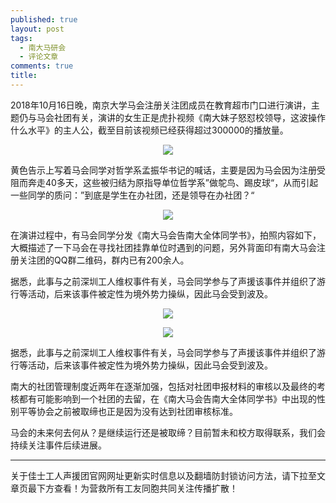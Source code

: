 ```yaml
---
published: true
layout: post
tags:
  - 南大马研会
  - 评论文章
comments: true
title:  
---
```



2018年10月16日晚，南京大学马会注册关注团成员在教育超市门口进行演讲，主题仍与马会社团有关，演讲的女生正是虎扑视频《南大妹子怒怼校领导，这波操作什么水平》的主人公，截至目前该视频已经获得超过300000的播放量。

<p align="center"><img src="https://www.superbed.cn/pic/5bc6b71c9dc6d67547338ce2"></p>


黄色告示上写着马会同学对哲学系孟振华书记的喊话，主要是因为马会因为注册受阻而奔走40多天，这些被归结为原指导单位哲学系”做鸵鸟、踢皮球“，从而引起一些同学的质问：”到底是学生在办社团，还是领导在办社团？“

<p align="center"><img src="https://www.superbed.cn/pic/5bc6c0ff9dc6d67547338cfb"></p>

在演讲过程中，有马会同学分发《南大马会告南大全体同学书》，拍照内容如下，大概描述了一下马会在寻找社团挂靠单位时遇到的问题，另外背面印有南大马会注册关注团的QQ群二维码，群内已有200余人。

据悉，此事与之前深圳工人维权事件有关，马会同学参与了声援该事件并组织了游行等活动，后来该事件被定性为境外势力操纵，因此马会受到波及。

<p align="center"><img src="https://www.superbed.cn/pic/5bc6c1449dc6d67547338d01"></p>

<p align="center"><img src="https://www.superbed.cn/pic/5bc6c16c9dc6d67547338d03"></p>


据悉，此事与之前深圳工人维权事件有关，马会同学参与了声援该事件并组织了游行等活动，后来该事件被定性为境外势力操纵，因此马会受到波及。

南大的社团管理制度近两年在逐渐加强，包括对社团申报材料的审核以及最终的考核都有可能影响到一个社团的去留，在《南大马会告南大全体同学书》中出现的性别平等协会之前被取缔也正是因为没有达到社团审核标准。

马会的未来何去何从？是继续运行还是被取缔？目前暂未和校方取得联系，我们会持续关注事件后续进展。


---
关于佳士工人声援团官网网址更新实时信息以及翻墙防封锁访问方法，请下拉至文章页最下方查看！为营救所有工友同胞共同关注传播扩散！
